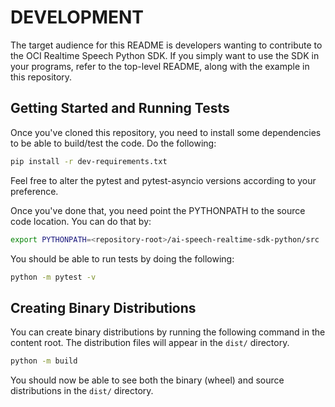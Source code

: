 # DEVELOPMENT

The target audience for this README is developers wanting to contribute to the OCI Realtime Speech Python SDK. If you simply want to use the SDK in your programs, refer to the top-level README, along with the example in this repository.

## Getting Started and Running Tests

Once you've cloned this repository, you need to install some dependencies to be able to build/test the code. Do the following:

```bash
pip install -r dev-requirements.txt
```
Feel free to alter the pytest and pytest-asyncio versions according to your preference.

Once you've done that, you need point the PYTHONPATH to the source code location. You can do that by:

```bash
export PYTHONPATH=<repository-root>/ai-speech-realtime-sdk-python/src
```

You should be able to run tests by doing the following:

```bash
python -m pytest -v
```

## Creating Binary Distributions

You can create binary distributions by running the following command in the content root. The distribution files will appear in the `dist/` directory.

```bash
python -m build
```

You should now be able to see both the binary (wheel) and source distributions in the `dist/` directory.